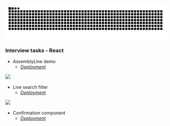 ![](https://github.com/nuoxoxo/nuoxoxo/blob/main/.github/assets/github-contribution-grid-snake.svg)

### Interview tasks - React

- AssemblyLine demo
    - *[Deployment](nuoxoxo.github.io/interview_react_assembly_line)*

![](https://i.imgur.com/gUHZxzD.gif)

- Live search filter 
    - *[Deployment](https://nuoxoxo.github.io/interview_react_search_filter)*

![](https://i.imgur.com/Ku7MXei.gif)

- Confirmation component
    - *[Deployment](https://nuoxoxo.github.io/interview_react_confirmation_component)*
